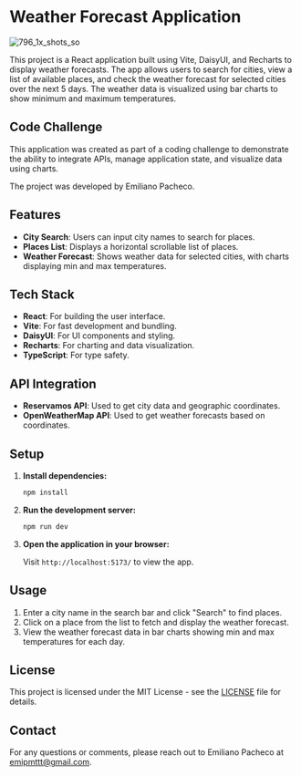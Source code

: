 # Weather Forecast Application

![796_1x_shots_so](https://github.com/user-attachments/assets/109dc79e-0475-4b11-9d81-46a59f68550f)


This project is a React application built using Vite, DaisyUI, and Recharts to display weather forecasts. The app allows users to search for cities, view a list of available places, and check the weather forecast for selected cities over the next 5 days. The weather data is visualized using bar charts to show minimum and maximum temperatures.

## Code Challenge

This application was created as part of a coding challenge to demonstrate the ability to integrate APIs, manage application state, and visualize data using charts.

The project was developed by Emiliano Pacheco.

## Features

- **City Search**: Users can input city names to search for places.
- **Places List**: Displays a horizontal scrollable list of places.
- **Weather Forecast**: Shows weather data for selected cities, with charts displaying min and max temperatures.

## Tech Stack

- **React**: For building the user interface.
- **Vite**: For fast development and bundling.
- **DaisyUI**: For UI components and styling.
- **Recharts**: For charting and data visualization.
- **TypeScript**: For type safety.

## API Integration

- **Reservamos API**: Used to get city data and geographic coordinates.
- **OpenWeatherMap API**: Used to get weather forecasts based on coordinates.

## Setup

1. **Install dependencies:**

    ```bash
    npm install
    ```

2. **Run the development server:**

    ```bash
    npm run dev
    ```

3. **Open the application in your browser:**

    Visit `http://localhost:5173/` to view the app.

## Usage

1. Enter a city name in the search bar and click "Search" to find places.
2. Click on a place from the list to fetch and display the weather forecast.
3. View the weather forecast data in bar charts showing min and max temperatures for each day.

## License

This project is licensed under the MIT License - see the [LICENSE](LICENSE) file for details.

## Contact

For any questions or comments, please reach out to Emiliano Pacheco at [emipmttt@gmail.com](mailto:emipmttt@gmail.com).
